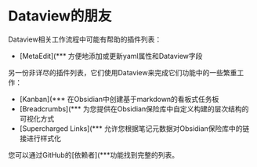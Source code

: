 # Dataview的朋友

Dataview相关工作流程中可能有帮助的插件列表：

- [MetaEdit](*** 方便地添加或更新yaml属性和Dataview字段

另一份非详尽的插件列表，它们使用Dataview来完成它们功能中的一些繁重工作：

- [Kanban](*** 在Obsidian中创建基于markdown的看板式任务板
- [Breadcrumbs](*** 为您提供在Obsidian保险库中自定义构建的层次结构的可视化方式
- [Supercharged Links](*** 允许您根据笔记元数据对Obsidian保险库中的链接进行样式化

您可以通过GitHub的[依赖者](***功能找到完整的列表。

